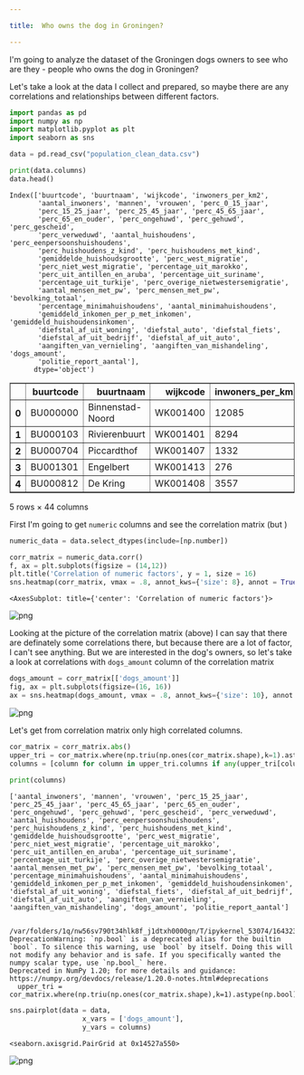```yaml
---

title:  Who owns the dog in Groningen?

---
```


I'm going to analyze the dataset of the Groningen dogs owners to see who are they - people who owns the dog in Groningen?

Let's take a look at the data I collect and prepared, so maybe there are any correlations and relationships between different factors.


```python
import pandas as pd
import numpy as np
import matplotlib.pyplot as plt
import seaborn as sns

data = pd.read_csv("population_clean_data.csv") 

print(data.columns)
data.head()
```

    Index(['buurtcode', 'buurtnaam', 'wijkcode', 'inwoners_per_km2',
           'aantal_inwoners', 'mannen', 'vrouwen', 'perc_0_15_jaar',
           'perc_15_25_jaar', 'perc_25_45_jaar', 'perc_45_65_jaar',
           'perc_65_en_ouder', 'perc_ongehuwd', 'perc_gehuwd', 'perc_gescheid',
           'perc_verweduwd', 'aantal_huishoudens', 'perc_eenpersoonshuishoudens',
           'perc_huishoudens_z_kind', 'perc_huishoudens_met_kind',
           'gemiddelde_huishoudsgrootte', 'perc_west_migratie',
           'perc_niet_west_migratie', 'percentage_uit_marokko',
           'perc_uit_antillen_en_aruba', 'percentage_uit_suriname',
           'percentage_uit_turkije', 'perc_overige_nietwestersemigratie',
           'aantal_mensen_met_pw', 'perc_mensen_met_pw', 'bevolking_totaal',
           'percentage_minimahuishoudens', 'aantal_minimahuishoudens',
           'gemiddeld_inkomen_per_p_met_inkomen', 'gemiddeld_huishoudensinkomen',
           'diefstal_af_uit_woning', 'diefstal_auto', 'diefstal_fiets',
           'diefstal_af_uit_bedrijf', 'diefstal_af_uit_auto',
           'aangiften_van_vernieling', 'aangiften_van_mishandeling', 'dogs_amount',
           'politie_report_aantal'],
          dtype='object')





<div>
<style scoped>
    .dataframe tbody tr th:only-of-type {
        vertical-align: middle;
    }

    .dataframe tbody tr th {
        vertical-align: top;
    }

    .dataframe thead th {
        text-align: right;
    }
</style>
<table border="1" class="dataframe">
  <thead>
    <tr style="text-align: right;">
      <th></th>
      <th>buurtcode</th>
      <th>buurtnaam</th>
      <th>wijkcode</th>
      <th>inwoners_per_km2</th>
      <th>aantal_inwoners</th>
      <th>mannen</th>
      <th>vrouwen</th>
      <th>perc_0_15_jaar</th>
      <th>perc_15_25_jaar</th>
      <th>perc_25_45_jaar</th>
      <th>...</th>
      <th>gemiddeld_huishoudensinkomen</th>
      <th>diefstal_af_uit_woning</th>
      <th>diefstal_auto</th>
      <th>diefstal_fiets</th>
      <th>diefstal_af_uit_bedrijf</th>
      <th>diefstal_af_uit_auto</th>
      <th>aangiften_van_vernieling</th>
      <th>aangiften_van_mishandeling</th>
      <th>dogs_amount</th>
      <th>politie_report_aantal</th>
    </tr>
  </thead>
  <tbody>
    <tr>
      <th>0</th>
      <td>BU000000</td>
      <td>Binnenstad-Noord</td>
      <td>WK001400</td>
      <td>12085</td>
      <td>4480</td>
      <td>2335</td>
      <td>2145</td>
      <td>2</td>
      <td>49</td>
      <td>33</td>
      <td>...</td>
      <td>30.0</td>
      <td>25.0</td>
      <td>1.0</td>
      <td>176.0</td>
      <td>17.0</td>
      <td>8.0</td>
      <td>25.0</td>
      <td>35.0</td>
      <td>37</td>
      <td>287.0</td>
    </tr>
    <tr>
      <th>1</th>
      <td>BU000103</td>
      <td>Rivierenbuurt</td>
      <td>WK001401</td>
      <td>8294</td>
      <td>4590</td>
      <td>2250</td>
      <td>2335</td>
      <td>5</td>
      <td>30</td>
      <td>37</td>
      <td>...</td>
      <td>31.0</td>
      <td>8.0</td>
      <td>0.0</td>
      <td>41.0</td>
      <td>0.0</td>
      <td>12.0</td>
      <td>13.0</td>
      <td>4.0</td>
      <td>76</td>
      <td>78.0</td>
    </tr>
    <tr>
      <th>2</th>
      <td>BU000704</td>
      <td>Piccardthof</td>
      <td>WK001407</td>
      <td>1332</td>
      <td>1190</td>
      <td>595</td>
      <td>590</td>
      <td>21</td>
      <td>14</td>
      <td>12</td>
      <td>...</td>
      <td>78.6</td>
      <td>4.0</td>
      <td>0.0</td>
      <td>3.0</td>
      <td>1.0</td>
      <td>0.0</td>
      <td>4.0</td>
      <td>2.0</td>
      <td>35</td>
      <td>14.0</td>
    </tr>
    <tr>
      <th>3</th>
      <td>BU001301</td>
      <td>Engelbert</td>
      <td>WK001413</td>
      <td>276</td>
      <td>900</td>
      <td>470</td>
      <td>435</td>
      <td>16</td>
      <td>12</td>
      <td>21</td>
      <td>...</td>
      <td>49.8</td>
      <td>1.0</td>
      <td>0.0</td>
      <td>0.0</td>
      <td>0.0</td>
      <td>0.0</td>
      <td>1.0</td>
      <td>2.0</td>
      <td>62</td>
      <td>4.0</td>
    </tr>
    <tr>
      <th>4</th>
      <td>BU000812</td>
      <td>De Kring</td>
      <td>WK001408</td>
      <td>3557</td>
      <td>330</td>
      <td>160</td>
      <td>170</td>
      <td>23</td>
      <td>12</td>
      <td>27</td>
      <td>...</td>
      <td>25.2</td>
      <td>1.0</td>
      <td>0.0</td>
      <td>0.0</td>
      <td>0.0</td>
      <td>0.0</td>
      <td>1.0</td>
      <td>0.0</td>
      <td>14</td>
      <td>2.0</td>
    </tr>
  </tbody>
</table>
<p>5 rows × 44 columns</p>
</div>



First I'm going to get `numeric` columns and see the correlation matrix (but )


```python
numeric_data = data.select_dtypes(include=[np.number])

corr_matrix = numeric_data.corr()
f, ax = plt.subplots(figsize = (14,12))
plt.title('Correlation of numeric factors', y = 1, size = 16)
sns.heatmap(corr_matrix, vmax = .8, annot_kws={'size': 8}, annot = True)
```




    <AxesSubplot: title={'center': 'Correlation of numeric factors'}>




    
![png](dogs_eda_groningen_files/dogs_eda_groningen_3_1.png)
    


Looking at the picture of the correlation matrix (above) I can say that there are definately some correlations there, but because there are a lot of factor, I can't see anything. But we are interested in the dog's owners, so let's take a look at correlations with `dogs_amount` column of the correlation matrix


```python
dogs_amount = corr_matrix[['dogs_amount']]
fig, ax = plt.subplots(figsize=(16, 16))
ax = sns.heatmap(dogs_amount, vmax = .8, annot_kws={'size': 10}, annot = True, linewidths=.5)
```


    
![png](dogs_eda_groningen_files/dogs_eda_groningen_5_0.png)
    


Let's get from correlation matrix only high correlated columns. 


```python
cor_matrix = corr_matrix.abs()
upper_tri = cor_matrix.where(np.triu(np.ones(cor_matrix.shape),k=1).astype(np.bool))
columns = [column for column in upper_tri.columns if any(upper_tri[column] > 0.5)]
       
print(columns)
```

    ['aantal_inwoners', 'mannen', 'vrouwen', 'perc_15_25_jaar', 'perc_25_45_jaar', 'perc_45_65_jaar', 'perc_65_en_ouder', 'perc_ongehuwd', 'perc_gehuwd', 'perc_gescheid', 'perc_verweduwd', 'aantal_huishoudens', 'perc_eenpersoonshuishoudens', 'perc_huishoudens_z_kind', 'perc_huishoudens_met_kind', 'gemiddelde_huishoudsgrootte', 'perc_west_migratie', 'perc_niet_west_migratie', 'percentage_uit_marokko', 'perc_uit_antillen_en_aruba', 'percentage_uit_suriname', 'percentage_uit_turkije', 'perc_overige_nietwestersemigratie', 'aantal_mensen_met_pw', 'perc_mensen_met_pw', 'bevolking_totaal', 'percentage_minimahuishoudens', 'aantal_minimahuishoudens', 'gemiddeld_inkomen_per_p_met_inkomen', 'gemiddeld_huishoudensinkomen', 'diefstal_af_uit_woning', 'diefstal_fiets', 'diefstal_af_uit_bedrijf', 'diefstal_af_uit_auto', 'aangiften_van_vernieling', 'aangiften_van_mishandeling', 'dogs_amount', 'politie_report_aantal']


    /var/folders/1q/nw56sv790t34hlk8f_j1dtxh0000gn/T/ipykernel_53074/164323969.py:2: DeprecationWarning: `np.bool` is a deprecated alias for the builtin `bool`. To silence this warning, use `bool` by itself. Doing this will not modify any behavior and is safe. If you specifically wanted the numpy scalar type, use `np.bool_` here.
    Deprecated in NumPy 1.20; for more details and guidance: https://numpy.org/devdocs/release/1.20.0-notes.html#deprecations
      upper_tri = cor_matrix.where(np.triu(np.ones(cor_matrix.shape),k=1).astype(np.bool))



```python
sns.pairplot(data = data,
                  x_vars = ['dogs_amount'],
                  y_vars = columns)
```




    <seaborn.axisgrid.PairGrid at 0x14527a550>




    
![png](dogs_eda_groningen_files/dogs_eda_groningen_8_1.png)
    

